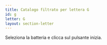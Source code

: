 ```yaml
---
title: Catalogo filtrato per lettera G
id: g
letter: G
layout: section-letter
---
```

Seleziona la batteria e clicca sul pulsante inizia.